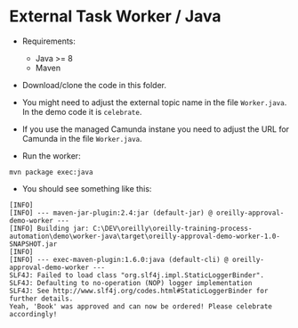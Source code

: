 # External Task Worker / Java

* Requirements:
  * Java >= 8
  * Maven

* Download/clone the code in this folder.

* You might need to adjust the external topic name in the file `Worker.java`. In the demo code it is `celebrate`.
* If you use the managed Camunda instane you need to adjust the URL for Camunda in the file `Worker.java`.

* Run the worker:

```
mvn package exec:java
```

* You should see something like this:

```
[INFO]
[INFO] --- maven-jar-plugin:2.4:jar (default-jar) @ oreilly-approval-demo-worker ---
[INFO] Building jar: C:\DEV\oreilly\oreilly-training-process-automation\demo\worker-java\target\oreilly-approval-demo-worker-1.0-SNAPSHOT.jar
[INFO]
[INFO] --- exec-maven-plugin:1.6.0:java (default-cli) @ oreilly-approval-demo-worker ---
SLF4J: Failed to load class "org.slf4j.impl.StaticLoggerBinder".
SLF4J: Defaulting to no-operation (NOP) logger implementation
SLF4J: See http://www.slf4j.org/codes.html#StaticLoggerBinder for further details.
Yeah, 'Book' was approved and can now be ordered! Please celebrate accordingly!
```